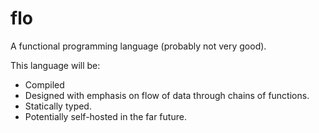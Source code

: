 # flo

A functional programming language (probably not very good).

This language will be:
- Compiled
- Designed with emphasis on flow of data through chains of functions.
- Statically typed.
- Potentially self-hosted in the far future.